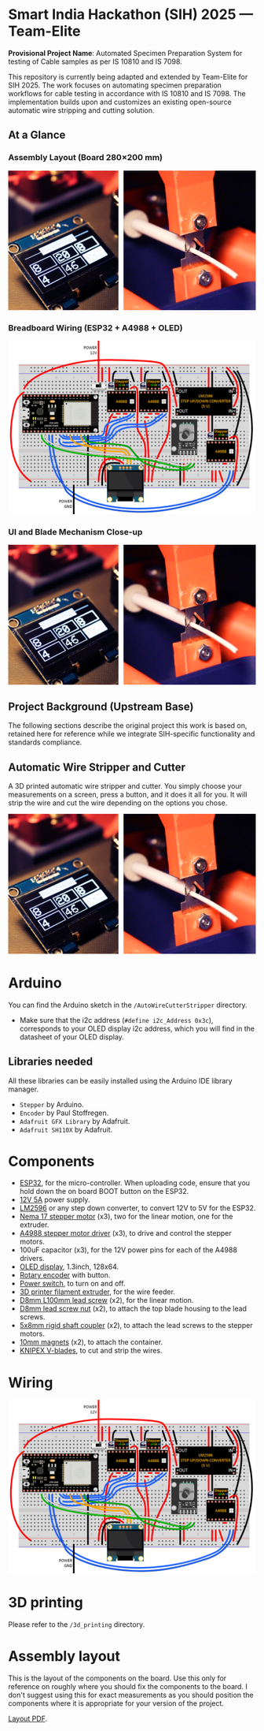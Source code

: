 # Smart India Hackathon (SIH) 2025 — Team-Elite

**Provisional Project Name**: Automated Specimen Preparation System for testing of Cable samples as per IS 10810 and IS 7098.

This repository is currently being adapted and extended by Team-Elite for SIH 2025. The work focuses on automating specimen preparation workflows for cable testing in accordance with IS 10810 and IS 7098. The implementation builds upon and customizes an existing open-source automatic wire stripping and cutting solution.

## At a Glance

### Assembly Layout (Board 280×200 mm)
<a href="./assembly_layout.pdf" title="Open assembly layout PDF">
  <img src="./readme_imgs/thumbnail.png" alt="Assembly layout preview" title="Assembly Layout — open PDF for details" style="max-width: 100%; height: auto;" />
</a>

### Breadboard Wiring (ESP32 + A4988 + OLED)
<img src="readme_imgs/breadboard.png" alt="Breadboard wiring diagram for ESP32, A4988 drivers, OLED, and power" title="Breadboard Wiring Diagram" />

### UI and Blade Mechanism Close‑up
<img src="readme_imgs/thumbnail.png" alt="OLED UI showing parameters and blade mechanism close-up" title="OLED UI and Blade Mechanism" />

## Project Background (Upstream Base)

The following sections describe the original project this work is based on, retained here for reference while we integrate SIH-specific functionality and standards compliance.

## Automatic Wire Stripper and Cutter

A 3D printed automatic wire stripper and cutter. You simply choose your measurements on a screen, press a button, and it does it all for you. It will strip the wire and cut the wire depending on the options you chose.

<img src="readme_imgs/thumbnail.png">


# Arduino

You can find the Arduino sketch in the `/AutoWireCutterStripper` directory.

- Make sure that the i2c address (`#define i2c_Address 0x3c`), corresponds to your OLED display i2c address, which you will find in the datasheet of your OLED display.


## Libraries needed

All these libraries can be easily installed using the Arduino IDE library manager.

- `Stepper` by Arduino.
- `Encoder` by Paul Stoffregen.
- `Adafruit GFX Library` by Adafruit.
- `Adafruit SH110X` by Adafruit.


# Components

- [ESP32](https://www.amazon.co.uk/dp/B071P98VTG?ref_=cm_sw_r_cp_ud_dp_DDGQ5R6XVBCC7JBB04K3), for the micro-controller. When uploading code, ensure that you hold down the on board BOOT button on the ESP32.
- [12V 5A](https://www.amazon.co.uk/dp/B08GS7WM1Z?ref_=cm_sw_r_cp_ud_dp_QJHEPBDAWDEDX3JDRTGF) power supply.
- [LM2596](https://www.amazon.co.uk/dp/B077VW4BTY?ref_=cm_sw_r_cp_ud_dp_1D9J5V36PP85VKDA2V49) or any step down converter, to convert 12V to 5V for the ESP32.
- [Nema 17 stepper motor](https://www.amazon.co.uk/dp/B07K3Y5314?ref_=cm_sw_r_cp_ud_dp_RZY0XHJFQ6YN1HZXPX8X) (x3), two for the linear motion, one for the extruder.
- [A4988 stepper motor driver](https://www.amazon.co.uk/dp/B06Y23YXD5?ref_=cm_sw_r_cp_ud_dp_1REVFHTFN5E2CMNSRTTB) (x3), to drive and control the stepper motors.
- 100uF capacitor (x3), for the 12V power pins for each of the A4988 drivers.
- [OLED display](https://www.amazon.co.uk/dp/B078J78R45?ref_=cm_sw_r_cp_ud_dp_1XXX2M7YAQJN5G6AKV93), 1.3inch, 128x64.
- [Rotary encoder](https://www.amazon.co.uk/dp/B07CMSHWV6?ref_=cm_sw_r_cp_ud_dp_Y2VC355RTHHYRKTZ436B) with button.
- [Power switch](https://www.amazon.co.uk/dp/B01N2U8PK0?ref_=cm_sw_r_cp_ud_dp_K4GSW1GDA4G8QCXJWPE4), to turn on and off.
- [3D printer filament extruder](https://www.amazon.co.uk/dp/B07TWK8FRN?ref_=cm_sw_r_cp_ud_dp_FXQD93NZKYG9VA0Q6P3F), for the wire feeder.
- [D8mm L100mm lead screw](https://www.amazon.co.uk/dp/B07QWKG317?ref_=cm_sw_r_cp_ud_dp_JMAC4EKE28W5Z3GSZSN8) (x2), for the linear motion.
- [D8mm lead screw nut](https://www.amazon.co.uk/dp/B07QWKG317?ref_=cm_sw_r_cp_ud_dp_JMAC4EKE28W5Z3GSZSN8) (x2), to attach the top blade housing to the lead screws.
- [5x8mm rigid shaft coupler](https://www.amazon.co.uk/dp/B096G1GZH5?ref_=cm_sw_r_cp_ud_dp_VWE1T2SQZQB0X13TQ1F7) (x2), to attach the lead screws to the stepper motors.
- [10mm magnets](https://www.amazon.co.uk/dp/B08FSTRRDR?ref_=cm_sw_r_cp_ud_dp_13WEC590XVADQKN2RJ0W) (x2), to attach the container.
- [KNIPEX V-blades](https://www.amazon.co.uk/dp/B00161GBDW?ref_=cm_sw_r_cp_ud_dp_S63KK1ZZ8DPRHWMBEFJC), to cut and strip the wires.


# Wiring

<img src="readme_imgs/breadboard.png">



# 3D printing

Please refer to the `/3d_printing` directory.

# Assembly layout
This is the layout of the components on the board. Use this only for reference on roughly where you should fix the components to the board. I don't suggest using this for exact measurements as you should position the components where it is appropriate for your version of the project.

[Layout PDF](./assembly_layout.pdf).
